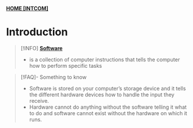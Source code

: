 **[HOME [INTCOM]](INTCOM11#^MIDCHINTRO2)**

# Introduction
>[!INFO] **[Software](software)**
>- is a collection of computer instructions that tells the computer how to perform specific tasks

>[!FAQ]- Something to know
>- Software is stored on your computer’s storage device and it tells the different hardware devices how to handle the input they receive.
>- Hardware cannot do anything without the software telling it what to do and software cannot exist without the hardware on which it runs.
